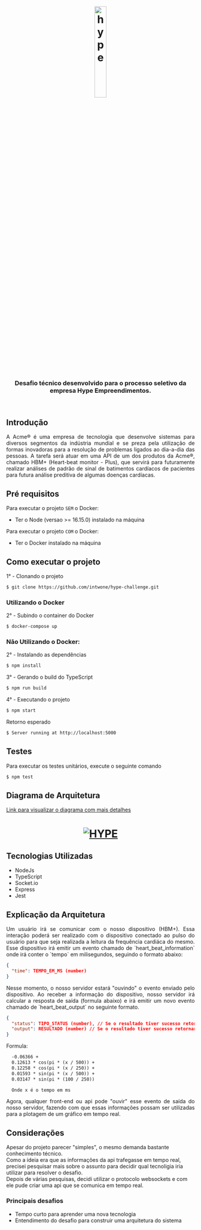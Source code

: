 <h1 align="center">
    <h1 align="center">
      <img src="https://hypeempreendimentos.com.br/_next/image?url=https%3A%2F%2Fhype-cms-bucket.s3.sa-east-1.amazonaws.com%2Flogoescura_b4232a0d5e.webp&w=256&q=75" alt="hype" width="25%"/>
    </h1>
    <h3 align="center">
    Desafio técnico desenvolvido para o processo seletivo da empresa Hype Empreendimentos.
    </h2>
</h1>

<br>

## Introdução

<div align="justify">
  A Acme® é uma empresa de tecnologia que desenvolve sistemas para diversos segmentos da indústria mundial e se preza pela utilização de formas inovadoras para a resolução de problemas ligados ao dia-a-dia das pessoas.
  A tarefa será atuar em uma API de um dos produtos da Acme®, chamado HBM+ (Heart-beat monitor - Plus), que servirá para futuramente realizar análises de padrão de sinal de batimentos cardíacos de pacientes para futura análise preditiva de algumas doenças cardíacas.
</div>

## Pré requisitos

Para executar o projeto `SEM` o Docker:

- Ter o Node (versao >= 16.15.0) instalado na máquina

Para executar o projeto `COM` o Docker:

- Ter o Docker instalado na máquina

## Como executar o projeto

1° - Clonando o projeto

```bash
$ git clone https://github.com/intwone/hype-challenge.git
```

### Utilizando o Docker

2° - Subindo o container do Docker

```bash
$ docker-compose up
```

### Não Utilizando o Docker:

2° - Instalando as dependências

```bash
$ npm install
```

3° - Gerando o build do TypeScript

```bash
$ npm run build
```

4° - Executando o projeto

```bash
$ npm start
```

Retorno esperado

```bash
$ Server running at http://localhost:5000
```

## Testes

Para executar os testes unitários, execute o seguinte comando

```bash
$ npm test
```

## Diagrama de Arquitetura

<a href="https://miro.com/welcomeonboard/akFsNVFQNkdqODRaRkxZem55d2MwOEtwR2tsNVdoRnNLWnZzdHRRTGt5T0Fibno4MmFrRFdHZFZjOWVjMVJkZ3wzMDc0NDU3MzU5OTAyNzgwMjE1fDI=?share_link_id=982705160386">Link para visualizar o diagrama com mais detalhes</a>

<h1 align="center">
  <a href="https://ibb.co/HhsNPLd"><img src="https://i.ibb.co/fD58NVv/HYPE.jpg" alt="HYPE" border="0"></a>
</h1>

## Tecnologias Utilizadas

- NodeJs
- TypeScript
- Socket.io
- Express
- Jest

## Explicação da Arquitetura

<div align="justify">
  Um usuário irá se comunicar com o nosso dispositivo (HBM+). Essa interação poderá ser realizado com o dispositivo conectado ao pulso do usuário para que seja realizada a leitura da frequência cardiáca do mesmo.
  Esse dispositivo irá emitir um evento chamado de `heart_beat_information` onde irá conter o `tempo` em milisegundos, seguindo o formato abaixo:
</div>

```json
{
  "time": TEMPO_EM_MS (number)
}
```

<div align="justify">
  Nesse momento, o nosso servidor estará "ouvindo" o evento enviado pelo dispositivo.
  Ao receber a informação do dispositivo, nosso servidor irá calcular a resposta de saída (formula abaixo) e irá emitir um novo evento chamado de `heart_beat_output` no seguinte formato.
</div>

```json
{
  "status": TIPO_STATUS (number), // Se o resultado tiver sucesso retornará 1, senão, retornará 0
  "output": RESULTADO (number) // Se o resultado tiver sucesso retornará o valor do resultado calculado, senão, retornará 0
}
```

Formula:

```txt
  -0.06366 +
  0.12613 * cos(pi * (x / 500)) +
  0.12258 * cos(pi * (x / 250)) +
  0.01593 * sin(pi * (x / 500)) +
  0.03147 * sin(pi * (100 / 250))

  Onde x é o tempo em ms
```

<div align="justify">
  Agora, qualquer front-end ou api pode "ouvir" esse evento de saída do nosso servidor, fazendo com que essas informações possam ser utilizadas para a plotagem de um gráfico em tempo real.
</div>

## Considerações

Apesar do projeto parecer "simples", o mesmo demanda bastante conhecimento técnico.\
Como a ideia era que as informações da api trafegasse em tempo real, precisei pesquisar mais sobre o assunto para decidir qual tecnoligia iria utilizar para resolver o desafio.\
Depois de várias pesquisas, decidi utilizar o protocolo websockets e com ele pude criar uma api que se comunica em tempo real.

### Principais desafios

- Tempo curto para aprender uma nova tecnologia
- Entendimento do desafio para construir uma arquitetura do sistema

